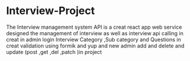# Interview-Project
The Interview management system API is a creat react app web service designed the management of interview as well as interview api calling in creat in admin  login Interview Category ,Sub category and Questions in creat validation using formik and yup and   new admin add and delete and update (post ,get ,del ,patch )in project
